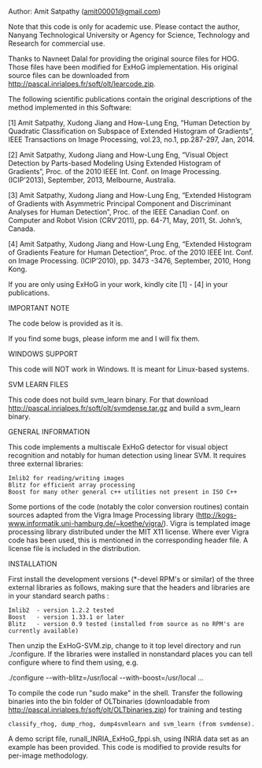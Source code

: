 Author: Amit Satpathy (amit00001@gmail.com)

Note that this code is only for academic use. Please contact the author, Nanyang
Technological University or Agency for Science, Technology and Research for commercial 
use.

Thanks to Navneet Dalal for providing the original source files for HOG. Those 
files have been modified for ExHoG implementation. His original source files can
be downloaded from http://pascal.inrialpes.fr/soft/olt/learcode.zip.

The following scientific publications contain the original descriptions of the 
method implemented in this Software:

[1] Amit Satpathy, Xudong Jiang and How-Lung Eng, “Human Detection by Quadratic 
Classification on Subspace of Extended Histogram of Gradients”, IEEE Transactions on Image
Processing, vol.23, no.1, pp.287-297, Jan, 2014.

[2] Amit Satpathy, Xudong Jiang and How-Lung Eng, “Visual Object Detection by Parts-based 
Modeling Using Extended Histogram of Gradients”, Proc. of the 2010 IEEE Int. Conf. on Image 
Processing. (ICIP’2013), September, 2013, Melbourne, Australia.

[3] Amit Satpathy, Xudong Jiang and How-Lung Eng, “Extended Histogram of Gradients with 
Asymmetric Principal Component and Discriminant Analyses for Human Detection”, Proc. of 
the IEEE Canadian Conf. on Computer and Robot Vision (CRV’2011), pp. 64-71, May, 2011, 
St. John’s, Canada.

[4] Amit Satpathy, Xudong Jiang and How-Lung Eng, “Extended Histogram of Gradients Feature 
for Human Detection”, Proc. of the 2010 IEEE Int. Conf. on Image Processing. (ICIP’2010),
pp. 3473 -3476, September, 2010, Hong Kong.

If you are only using ExHoG in your work, kindly cite [1] - [4] in your publications.

IMPORTANT NOTE

The code below is provided as it is. 

If you find some bugs, please inform me and I will fix them. 

WINDOWS SUPPORT

This code will NOT work in Windows. It is meant for Linux-based systems.

SVM LEARN FILES

This code does not build svm_learn binary. For that download http://pascal.inrialpes.fr/soft/olt/svmdense.tar.gz and build a svm_learn binary.

GENERAL INFORMATION

This code implements a multiscale ExHoG detector for visual object
recognition and notably for human detection using linear SVM. It requires three 
external libraries:

	Imlib2 for reading/writing images
	Blitz for efficient array processing
	Boost for many other general c++ utilities not present in ISO C++

Some portions of the code (notably the color conversion routines)
contain sources adapted from the Vigra Image Processing library
(http://kogs-www.informatik.uni-hamburg.de/~koethe/vigra/). Vigra is
templated image processing library distributed under the MIT X11
license. Where ever Vigra code has been used, this is mentioned in the
corresponding header file. A license file is included in the
distribution.

INSTALLATION

First install the development versions (*-devel RPM's or similar) of
the three external libraries as follows, making sure that the headers
and libraries are in your standard search paths :

	Imlib2  - version 1.2.2 tested
	Boost   - version 1.33.1 or later
	Blitz   - version 0.9 tested (installed from source as no RPM's are currently available)

Then unzip the ExHoG-SVM.zip, change to it top level directory
and run ./configure. If the libraries were installed in nonstandard
places you can tell configure where to find them using, e.g.

  ./configure --with-blitz=/usr/local --with-boost=/usr/local ...
  
To compile the code run "sudo make" in the shell. Transfer the following binaries
into the bin folder of OLTbinaries (downloadable from http://pascal.inrialpes.fr/soft/olt/OLTbinaries.zip) for training and testing 
	
	classify_rhog, dump_rhog, dump4svmlearn and svm_learn (from svmdense). 

A demo script file, runall_INRIA_ExHoG_fppi.sh, using INRIA data set as an example has 
been provided. This code is modified to provide results for per-image methodology.
